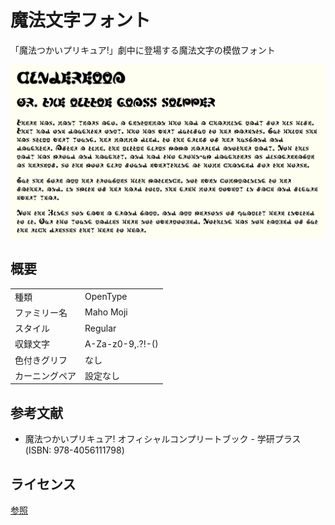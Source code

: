 # 魔法文字フォント

「魔法つかいプリキュア!」劇中に登場する魔法文字の模倣フォント

![Font Preview](Preview.png)

## 概要

| | |
|-|-|
| 種類 | OpenType |
| ファミリー名 | Maho Moji |
| スタイル | Regular |
| 収録文字 | A-Za-z0-9,.?!-() |
| 色付きグリフ | なし |
| カーニングペア | 設定なし |

## 参考文献

- 魔法つかいプリキュア! オフィシャルコンプリートブック - 学研プラス (ISBN: 978-4056111798)

## ライセンス

[参照](LICENSE)
